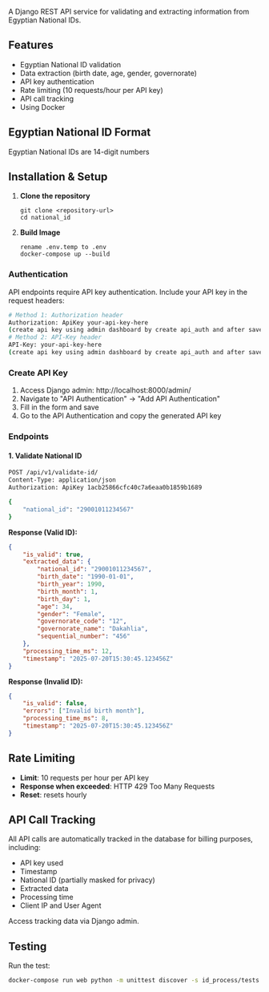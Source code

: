     
A Django REST API service for validating and extracting information from Egyptian National IDs.

## Features

- Egyptian National ID validation
- Data extraction (birth date, age, gender, governorate)
- API key authentication
- Rate limiting (10 requests/hour per API key)
- API call tracking
- Using Docker

## Egyptian National ID Format

Egyptian National IDs are 14-digit numbers


## Installation & Setup

1. **Clone the repository**
   ```
   git clone <repository-url>
   cd national_id 
   ```

2. **Build Image**
   ```
   rename .env.temp to .env
   docker-compose up --build
   ```

### Authentication

API endpoints require API key authentication. Include your API key in the request headers:

```bash
# Method 1: Authorization header
Authorization: ApiKey your-api-key-here
(create api key using admin dashboard by create api_auth and after save enter the object again and you will find the key)
# Method 2: API-Key header
API-Key: your-api-key-here 
(create api key using admin dashboard by create api_auth and after save enter the object again and you will find the key)
```

### Create API Key

1. Access Django admin: http://localhost:8000/admin/
2. Navigate to "API Authentication" → "Add API Authentication"
3. Fill in the form and save
4. Go to the API Authentication and copy the generated API key

### Endpoints

#### 1. Validate National ID
```bash
POST /api/v1/validate-id/
Content-Type: application/json
Authorization: ApiKey 1acb25866cfc40c7a6eaa0b1859b1689

{
    "national_id": "29001011234567"
}
```

**Response (Valid ID):**
```json
{
    "is_valid": true,
    "extracted_data": {
        "national_id": "29001011234567",
        "birth_date": "1990-01-01",
        "birth_year": 1990,
        "birth_month": 1,
        "birth_day": 1,
        "age": 34,
        "gender": "Female",
        "governorate_code": "12",
        "governorate_name": "Dakahlia",
        "sequential_number": "456"
    },
    "processing_time_ms": 12,
    "timestamp": "2025-07-20T15:30:45.123456Z"
}
```

**Response (Invalid ID):**
```json
{
    "is_valid": false,
    "errors": ["Invalid birth month"],
    "processing_time_ms": 8,
    "timestamp": "2025-07-20T15:30:45.123456Z"
}
```

## Rate Limiting

- **Limit**: 10 requests per hour per API key
- **Response when exceeded**: HTTP 429 Too Many Requests
- **Reset**: resets hourly

## API Call Tracking

All API calls are automatically tracked in the database for billing purposes, including:
- API key used
- Timestamp
- National ID (partially masked for privacy)
- Extracted data 
- Processing time
- Client IP and User Agent

Access tracking data via Django admin.

## Testing

Run the test:
```bash
docker-compose run web python -m unittest discover -s id_process/tests
```


